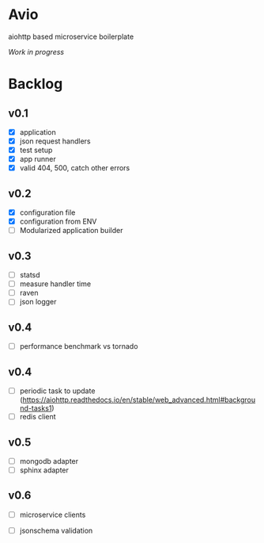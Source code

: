 # Avio

aiohttp based microservice boilerplate

_Work in progress_

# Backlog
## v0.1
- [x] application
- [x] json request handlers
- [x] test setup
- [x] app runner
- [x] valid 404, 500, catch other errors
## v0.2
- [x] configuration file 
- [x] configuration from ENV
- [ ] Modularized application builder
## v0.3
- [ ] statsd
- [ ] measure handler time
- [ ] raven
- [ ] json logger
## v0.4
- [ ] performance benchmark vs tornado
## v0.4
- [ ] periodic task to update (https://aiohttp.readthedocs.io/en/stable/web_advanced.html#background-tasks1)
- [ ] redis client
## v0.5
- [ ] mongodb adapter
- [ ] sphinx adapter
## v0.6
- [ ] microservice clients
- [ ] jsonschema validation

